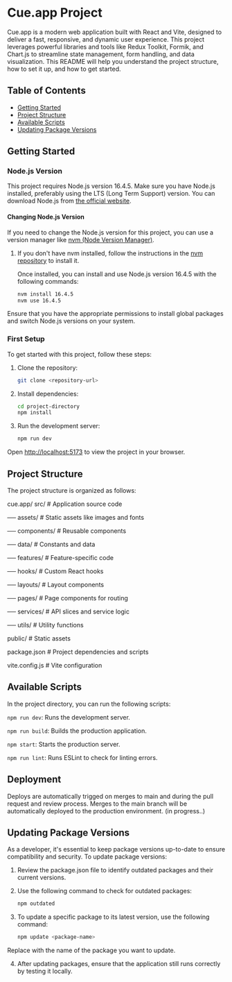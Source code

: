 # Cue.app Project

Cue.app is a modern web application built with React and Vite, designed to deliver a fast, responsive, and dynamic user experience. This project leverages powerful libraries and tools like Redux Toolkit, Formik, and Chart.js to streamline state management, form handling, and data visualization. This README will help you understand the project structure, how to set it up, and how to get started.
 
## Table of Contents

- [Getting Started](#getting-started)
- [Project Structure](#project-structure)
- [Available Scripts](#available-scripts)
- [Updating Package Versions](#updating-package-versions) 

## Getting Started

### Node.js Version

This project requires Node.js version 16.4.5. Make sure you have Node.js installed, preferably using the LTS (Long Term Support) version. You can download Node.js from [the official website](https://nodejs.org/).

#### Changing Node.js Version

If you need to change the Node.js version for this project, you can use a version manager like [nvm (Node Version Manager)](https://github.com/nvm-sh/nvm).

1. If you don't have nvm installed, follow the instructions in the [nvm repository](https://github.com/nvm-sh/nvm#install--update-script) to install it.

   Once installed, you can install and use Node.js version 16.4.5 with the following commands:

   ```bash
   nvm install 16.4.5
   nvm use 16.4.5

Ensure that you have the appropriate permissions to install global packages and switch Node.js versions on your system.

### First Setup

To get started with this project, follow these steps:

1. Clone the repository:

   ```bash
   git clone <repository-url>

2. Install dependencies:

   ```bash
   cd project-directory
   npm install

3. Run the development server:

   ```bash
   npm run dev

Open [http://localhost:5173](http://localhost:5173) to view the project in your browser.

###


## Project Structure

The project structure is organized as follows:

cue.app/
src/          # Application source code

── assets/   # Static assets like images and fonts

── components/ # Reusable components

── data/     # Constants and data

── features/ # Feature-specific code

── hooks/    # Custom React hooks

── layouts/  # Layout components

── pages/    # Page components for routing

── services/ # API slices and service logic

── utils/    # Utility functions

public/       # Static assets

package.json  # Project dependencies and scripts

vite.config.js # Vite configuration

## Available Scripts

In the project directory, you can run the following scripts:

`npm run dev`: Runs the development server.

`npm run build`: Builds the production application.

`npm start`: Starts the production server. 

`npm run lint`: Runs ESLint to check for linting errors. 

## Deployment

Deploys are automatically trigged on merges to main and during the pull request and review process. Merges to the main branch will be automatically deployed to the production environment. (in progress..)

## Updating Package Versions

As a developer, it's essential to keep package versions up-to-date to ensure compatibility and security. To update package versions:

1. Review the package.json file to identify outdated packages and their current versions.

2. Use the following command to check for outdated packages:

   ```bash
   npm outdated

3. To update a specific package to its latest version, use the following command:

   ```bash
   npm update <package-name>

Replace <package-name> with the name of the package you want to update.

4. After updating packages, ensure that the application still runs correctly by testing it locally.
